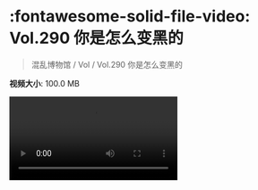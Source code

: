 # :fontawesome-solid-file-video: Vol.290 你是怎么变黑的

> 混乱博物馆 / Vol / Vol.290 你是怎么变黑的

**视频大小**: 100.0 MB

<div class="video"><video src="https://file.hsyhx.top/archive/290.mp4" controls preload>🤔 您的浏览器不支持 video 标签</video></div>